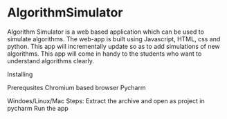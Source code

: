 # AlgorithmSimulator
Algorithm Simulator is a web based application which can be used to simulate algorithms. The web-app is built using Javascript, HTML,
css and python. This app will incrementally update so as to add simulations of new algorithms. This app will come in handy to the students 
who want to understand algorithms clearly.

Installing

Prerequsites
Chromium based browser
Pycharm

Windoes/Linux/Mac
Steps:
Extract the archive and open as project in pycharm
Run the app
